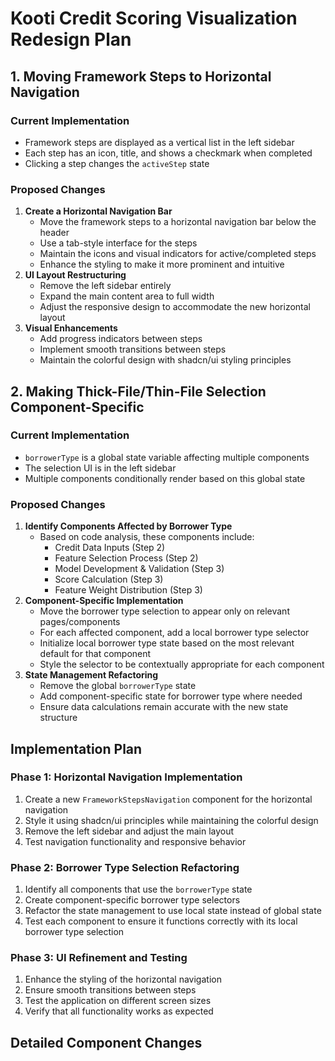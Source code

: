 # Kooti Credit Scoring Visualization Redesign Plan

## 1. Moving Framework Steps to Horizontal Navigation

### Current Implementation

*   Framework steps are displayed as a vertical list in the left sidebar
*   Each step has an icon, title, and shows a checkmark when completed
*   Clicking a step changes the `activeStep` state

### Proposed Changes

1.  **Create a Horizontal Navigation Bar**
    *   Move the framework steps to a horizontal navigation bar below the header
    *   Use a tab-style interface for the steps
    *   Maintain the icons and visual indicators for active/completed steps
    *   Enhance the styling to make it more prominent and intuitive
2.  **UI Layout Restructuring**
    *   Remove the left sidebar entirely
    *   Expand the main content area to full width
    *   Adjust the responsive design to accommodate the new horizontal layout
3.  **Visual Enhancements**
    *   Add progress indicators between steps
    *   Implement smooth transitions between steps
    *   Maintain the colorful design with shadcn/ui styling principles

## 2. Making Thick-File/Thin-File Selection Component-Specific

### Current Implementation

*   `borrowerType` is a global state variable affecting multiple components
*   The selection UI is in the left sidebar
*   Multiple components conditionally render based on this global state

### Proposed Changes

1.  **Identify Components Affected by Borrower Type**
    *   Based on code analysis, these components include:
        *   Credit Data Inputs (Step 2)
        *   Feature Selection Process (Step 2)
        *   Model Development & Validation (Step 3)
        *   Score Calculation (Step 3)
        *   Feature Weight Distribution (Step 3)
2.  **Component-Specific Implementation**
    *   Move the borrower type selection to appear only on relevant pages/components
    *   For each affected component, add a local borrower type selector
    *   Initialize local borrower type state based on the most relevant default for that component
    *   Style the selector to be contextually appropriate for each component
3.  **State Management Refactoring**
    *   Remove the global `borrowerType` state
    *   Add component-specific state for borrower type where needed
    *   Ensure data calculations remain accurate with the new state structure

## Implementation Plan

### Phase 1: Horizontal Navigation Implementation

1.  Create a new `FrameworkStepsNavigation` component for the horizontal navigation
2.  Style it using shadcn/ui principles while maintaining the colorful design
3.  Remove the left sidebar and adjust the main layout
4.  Test navigation functionality and responsive behavior

### Phase 2: Borrower Type Selection Refactoring

1.  Identify all components that use the `borrowerType` state
2.  Create component-specific borrower type selectors
3.  Refactor the state management to use local state instead of global state
4.  Test each component to ensure it functions correctly with its local borrower type selection

### Phase 3: UI Refinement and Testing

1.  Enhance the styling of the horizontal navigation
2.  Ensure smooth transitions between steps
3.  Test the application on different screen sizes
4.  Verify that all functionality works as expected

## Detailed Component Changes